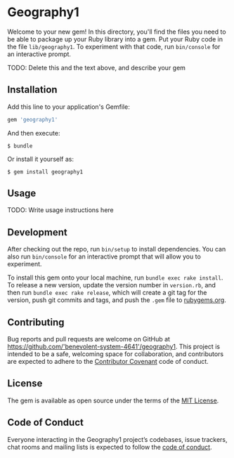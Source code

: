 # Geography1

Welcome to your new gem! In this directory, you'll find the files you need to be able to package up your Ruby library into a gem. Put your Ruby code in the file `lib/geography1`. To experiment with that code, run `bin/console` for an interactive prompt.

TODO: Delete this and the text above, and describe your gem

## Installation

Add this line to your application's Gemfile:

```ruby
gem 'geography1'
```

And then execute:

    $ bundle

Or install it yourself as:

    $ gem install geography1

## Usage

TODO: Write usage instructions here

## Development

After checking out the repo, run `bin/setup` to install dependencies. You can also run `bin/console` for an interactive prompt that will allow you to experiment.

To install this gem onto your local machine, run `bundle exec rake install`. To release a new version, update the version number in `version.rb`, and then run `bundle exec rake release`, which will create a git tag for the version, push git commits and tags, and push the `.gem` file to [rubygems.org](https://rubygems.org).

## Contributing

Bug reports and pull requests are welcome on GitHub at https://github.com/'benevolent-system-4641'/geography1. This project is intended to be a safe, welcoming space for collaboration, and contributors are expected to adhere to the [Contributor Covenant](http://contributor-covenant.org) code of conduct.

## License

The gem is available as open source under the terms of the [MIT License](https://opensource.org/licenses/MIT).

## Code of Conduct

Everyone interacting in the Geography1 project’s codebases, issue trackers, chat rooms and mailing lists is expected to follow the [code of conduct](https://github.com/'benevolent-system-4641'/geography1/blob/master/CODE_OF_CONDUCT.md).
